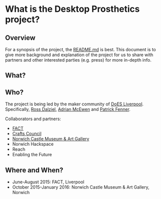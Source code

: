 # What is the Desktop Prosthetics project?

## Overview

For a synopsis of the project, the [README.md](https://github.com/cheapjack/buildyourown/blob/master/README.md) is best.  This document is to give more background and explanation of the project for us to share with partners and other interested parties (e.g. press) for more in-depth info.

## What?

## Who?

The project is being led by the maker community of [DoES Liverpool](http://doesliverpool.com).  Specifically, [Ross Dalziel](http://cheapjackprojects.tumblr.com/), [Adrian McEwen](http://www.mcqn.com) and [Patrick Fenner](http://www.deferredprocrastination.co.uk/).

Collaborators and partners:
 * [FACT](http://www.fact.co.uk)
 * [Crafts Council](http://www.craftscouncil.org.uk)
 * [Norwich Castle Museum & Art Gallery](http://www.museums.norfolk.gov.uk/Visit_Us/Norwich_Castle/index.htm)
 * Norwich Hackspace
 * Reach
 * Enabling the Future

## Where and When?

 * June-August 2015: FACT, Liverpool
 * October 2015-January 2016: Norwich Castle Museum & Art Gallery, Norwich


